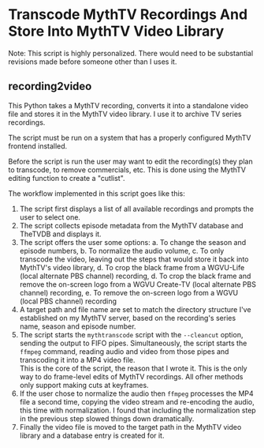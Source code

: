 # Transcode MythTV Recordings And Store Into MythTV Video Library

Note: This script is highly personalized.  There would need to be substantial revisions made before someone other than I uses it.

## recording2video

This Python takes a MythTV recording, converts it into a standalone video file and stores it in the MythTV video library.  I use it to archive TV series recordings.

The script must be run on a system that has a properly configured MythTV frontend installed.

Before the script is run the user may want to edit the recording(s) they plan to transcode, to remove commercials, etc.  This is done using the MythTV editing function to create a "cutlist".

The workflow implemented in this script goes like this:
1. The script first displays a list of all available recordings and prompts the user to select one.
2. The script collects episode metadata from the MythTV database and TheTVDB and displays it.
4. The script offers the user some options:
  a. To change the season and episode numbers,
  b. To normalize the audio volume,
  c. To only transcode the video, leaving out the steps that would store it back into MythTV's video library,
  d. To crop the black frame from a WGVU-Life (local alternate PBS channel) recording,
  d. To crop the black frame and remove the on-screen logo from a WGVU Create-TV (local alternate PBS channel) recording,
  e. To remove the on-screen logo from a WGVU (local PBS channel) recording
5. A target path and file name are set to match the directory structure I've established on my MythTV server, based on the recording's series name, season and episode number.
6. The script starts the `mythtranscode` script with the `--cleancut` option, sending the output to FIFO pipes.  Simultaneously, the script starts the `ffmpeg` command, reading audio and video from those pipes and transcoding it into a MP4 video file.<br />This is the core of the script, the reason that I wrote it.  This is the only way to do frame-level edits of MythTV recordings.  All ofher methods only support making cuts at keyframes.
6. If the user chose to normalize the audio then `ffmpeg` processes the MP4 file a second time, copying the video stream and re-encoding the audio, this time with normalization.  I found that including the normalization step in the previous step slowed things down dramatically.
7. Finally the video file is moved to the target path in the MythTV video library and a database entry is created for it.
